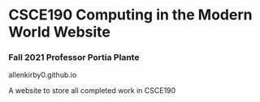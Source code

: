 # **CSCE190 Computing in the Modern World Website**
### Fall 2021 Professor Portia Plante

allenkirby0.github.io

A website to store all completed work in CSCE190

